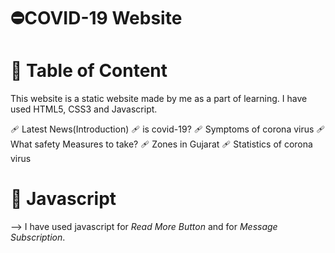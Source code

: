 # ⛔COVID-19 Website

# 🧰 Table of Content
This website is a static website made by me as a part of learning. I have used HTML5, CSS3 and Javascript. 

🩹 Latest News(Introduction)
🩹 is covid-19?
🩹 Symptoms of corona virus
🩹 What safety Measures to take?
🩹 Zones in Gujarat
🩹 Statistics of corona virus

# 🧰 Javascript

--> I have used javascript for *Read More Button* and for *Message Subscription*.
